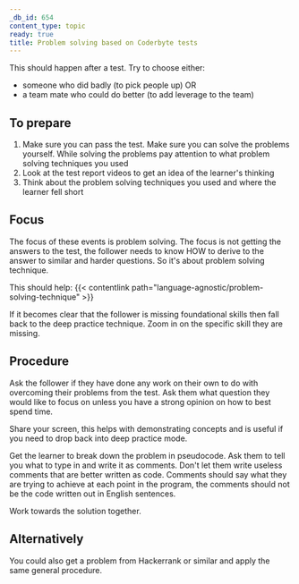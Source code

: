 ```yaml
---
_db_id: 654
content_type: topic
ready: true
title: Problem solving based on Coderbyte tests
---
```


This should happen after a test. Try to choose either:

- someone who did badly (to pick people up) OR
- a team mate who could do better (to add leverage to the team)

## To prepare

1. Make sure you can pass the test. Make sure you can solve the problems yourself. While solving the problems pay attention to what problem solving techniques you used
2. Look at the test report videos to get an idea of the learner's thinking
3. Think about the problem solving techniques you used and where the learner fell short

## Focus

The focus of these events is problem solving. The focus is not getting the answers to the test, the follower needs to know HOW to derive to the answer to similar and harder questions. So it's about problem solving technique.

This should help: {{< contentlink path="language-agnostic/problem-solving-technique" >}}

If it becomes clear that the follower is missing foundational skills then fall back to the deep practice technique. Zoom in on the specific skill they are missing.

## Procedure

Ask the follower if they have done any work on their own to do with overcoming their problems from the test. Ask them what question they would like to focus on unless you have a strong opinion on how to best spend time.

Share your screen, this helps with demonstrating concepts and is useful if you need to drop back into deep practice mode.

Get the learner to break down the problem in pseudocode. Ask them to tell you what to type in and write it as comments. Don't let them write useless comments that are better written as code. Comments should say what they are trying to achieve at each point in the program, the comments should not be the code written out in English sentences.

Work towards the solution together.

## Alternatively

You could also get a problem from Hackerrank or similar and apply the same general procedure.